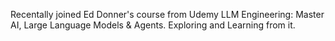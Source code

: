 Recentally joined Ed Donner's course from Udemy LLM Engineering: Master AI, Large Language Models & Agents. Exploring and Learning from it.